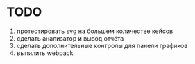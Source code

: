 # TODO

1. протестировать svg на большем количестве кейсов
2. сделать анализатор и вывод отчёта
3. сделать дополнительные контролы для панели графиков
4. выпилить webpack
